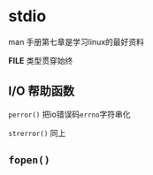 # stdio

man 手册第七章是学习linux的最好资料

**FILE** 类型贯穿始终

## I/O 帮助函数

`perror()` 把io错误码`errno`字符串化

`strerror()` 同上

## `fopen()`

